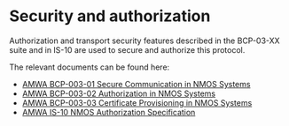 # Security and authorization

Authorization and transport security features described in the BCP-03-XX suite and in IS-10 are used to secure and authorize this protocol.

The relevant documents can be found here:

- [AMWA BCP-003-01 Secure Communication in NMOS Systems](https://specs.amwa.tv/bcp-003-01)
- [AMWA BCP-003-02 Authorization in NMOS Systems](https://specs.amwa.tv/bcp-003-02)
- [AMWA BCP-003-03 Certificate Provisioning in NMOS Systems](https://specs.amwa.tv/bcp-003-03)
- [AMWA IS-10 NMOS Authorization Specification](https://specs.amwa.tv/is-10)
